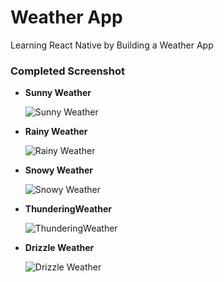 # Weather App

Learning React Native by Building a Weather App

### Completed Screenshot

- **Sunny Weather**

  ![Sunny Weather](img/sunny.PNG)

- **Rainy Weather**

  ![Rainy Weather](img/rainy.png)

- **Snowy Weather**

  ![Snowy Weather](img/snowy.png)

- **ThunderingWeather**

  ![ThunderingWeather](img/thundering.png)

- **Drizzle Weather**

  ![Drizzle Weather](img/drizzle.png)
